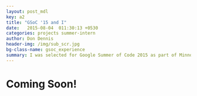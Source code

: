 ```yaml
---
layout: post_mdl
key: a2
title: "GSoC '15 and I"
date:   2015-08-04  011:30:13 +0530
categories: projects summer-intern
author: Don Dennis
header-img: /img/sub_scr.jpg
bg-class-name: gsoc_experience
summary: I was selected for Google Summer of Code 2015 as part of MinnowBoard. I wored on this awesome project called Witch_On_A_Board. This is me trying to document the events leading up to my selection and afterwards.
---
```


<h1>Coming Soon!</h1>